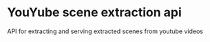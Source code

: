 # YouYube scene extraction api

API for extracting and serving extracted scenes from youtube videos
